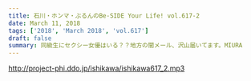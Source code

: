 ```yaml
---
title: 石川・ホンマ・ぶるんのBe-SIDE Your Life! vol.617-2
date: March 11, 2018
tags: ['2018', 'March 2018', 'vol.617']
draft: false
summary: 同級生にセクシー女優はいる？？地方の闇メール、沢山届いてます。MIURA
---
```


http://project-phi.ddo.jp/ishikawa/ishikawa617_2.mp3